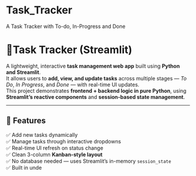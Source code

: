 # Task_Tracker
A Task Tracker with To-do, In-Progress and Done

# 🧠Task Tracker (Streamlit)

A lightweight, interactive **task management web app** built using **Python and Streamlit**.  
It allows users to **add, view, and update tasks** across multiple stages — _To Do_, _In Progress_, and _Done_ — with real-time UI updates.  
This project demonstrates **frontend + backend logic in pure Python**, using **Streamlit’s reactive components** and **session-based state management**.

---

## 🚀 Features

✅ Add new tasks dynamically  
✅ Manage tasks through interactive dropdowns  
✅ Real-time UI refresh on status change  
✅ Clean 3-column **Kanban-style layout**  
✅ No database needed — uses Streamlit’s in-memory `session_state`  
✅ Built in unde

